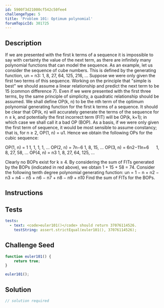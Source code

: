 ```yaml
---
id: 5900f3d21000cf542c50fee4
challengeType: 5
title: 'Problem 101: Optimum polynomial'
forumTopicId: 301725
---
```


## Description
<section id='description'>
If we are presented with the first k terms of a sequence it is impossible to say with certainty the value of the next term, as there are infinitely many polynomial functions that can model the sequence.
As an example, let us consider the sequence of cube numbers. This is defined by the generating function, un = n3: 1, 8, 27, 64, 125, 216, ...
Suppose we were only given the first two terms of this sequence. Working on the principle that "simple is best" we should assume a linear relationship and predict the next term to be 15 (common difference 7). Even if we were presented with the first three terms, by the same principle of simplicity, a quadratic relationship should be assumed.
We shall define OP(k, n) to be the nth term of the optimum polynomial generating function for the first k terms of a sequence. It should be clear that OP(k, n) will accurately generate the terms of the sequence for n ≤ k, and potentially the first incorrect term (FIT) will be OP(k, k+1); in which case we shall call it a bad OP (BOP).
As a basis, if we were only given the first term of sequence, it would be most sensible to assume constancy; that is, for n ≥ 2, OP(1, n) = u1.
Hence we obtain the following OPs for the cubic sequence:

OP(1, n) = 1
1, 1, 1, 1, ...
OP(2, n) = 7n−6
1, 8, 15, ...
OP(3, n) = 6n2−11n+6     
1, 8, 27, 58, ...
OP(4, n) = n3
1, 8, 27, 64, 125, ...

Clearly no BOPs exist for k ≥ 4.
By considering the sum of FITs generated by the BOPs (indicated in red above), we obtain 1 + 15 + 58 = 74.
Consider the following tenth degree polynomial generating function:
un = 1 − n + n2 − n3 + n4 − n5 + n6 − n7 + n8 − n9 + n10
Find the sum of FITs for the BOPs.
</section>

## Instructions
<section id='instructions'>

</section>

## Tests
<section id='tests'>

```yml
tests:
  - text: <code>euler101()</code> should return 37076114526.
    testString: assert.strictEqual(euler101(), 37076114526);

```

</section>

## Challenge Seed
<section id='challengeSeed'>

<div id='js-seed'>

```js
function euler101() {
    return true;
}

euler101();
```

</div>



</section>

## Solution
<section id='solution'>

```js
// solution required
```

</section>

